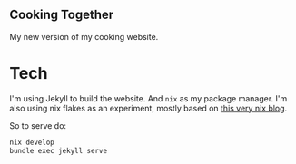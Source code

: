 Cooking Together
----------------

My new version of my cooking website.

# Tech

I'm using Jekyll to build the website.
And `nix` as my package manager.
I'm also using nix flakes as an experiment,
mostly based on [this very nix blog](https://xeiaso.net/blog/nix-flakes-1-2022-02-21).

So to serve do:

```bash
nix develop
bundle exec jekyll serve
```
